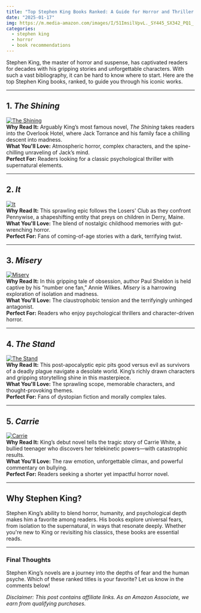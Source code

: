 ```yaml
---
title: "Top Stephen King Books Ranked: A Guide for Horror and Thriller Fans"
date: "2025-01-17"
img: https://m.media-amazon.com/images/I/51ImsilVpvL._SY445_SX342_PQ1_.jpg
categories: 
  - stephen king
  - horror
  - book recommendations
---
```


Stephen King, the master of horror and suspense, has captivated readers for decades with his gripping stories and unforgettable characters. With such a vast bibliography, it can be hard to know where to start. Here are the top Stephen King books, ranked, to guide you through his iconic works.

---

## 1. *The Shining*  
[![The Shining](https://m.media-amazon.com/images/I/51ImsilVpvL._SY445_SX342_PQ1_.jpg)](https://amzn.to/4jlyBoX)  
**Why Read It:** Arguably King’s most famous novel, *The Shining* takes readers into the Overlook Hotel, where Jack Torrance and his family face a chilling descent into madness.  
**What You'll Love:** Atmospheric horror, complex characters, and the spine-chilling unraveling of Jack’s mind.  
**Perfect For:** Readers looking for a classic psychological thriller with supernatural elements.

---

## 2. *It*  
[![It](https://m.media-amazon.com/images/I/719CalwMtfL._SY522_.jpg)](https://amzn.to/4alVy7E)  
**Why Read It:** This sprawling epic follows the Losers' Club as they confront Pennywise, a shapeshifting entity that preys on children in Derry, Maine.  
**What You'll Love:** The blend of nostalgic childhood memories with gut-wrenching horror.  
**Perfect For:** Fans of coming-of-age stories with a dark, terrifying twist.

---

## 3. *Misery*  
[![Misery](https://m.media-amazon.com/images/I/51SSlC2WctL._SY445_SX342_PQ1_.jpg)](https://amzn.to/4g94oXn)  
**Why Read It:** In this gripping tale of obsession, author Paul Sheldon is held captive by his “number one fan,” Annie Wilkes. *Misery* is a harrowing exploration of isolation and madness.  
**What You'll Love:** The claustrophobic tension and the terrifyingly unhinged antagonist.  
**Perfect For:** Readers who enjoy psychological thrillers and character-driven horror.

---

## 4. *The Stand*  
[![The Stand](https://m.media-amazon.com/images/I/41M5nekhDNL._SY445_SX342_PQ1_.jpg)](https://amzn.to/3PDlpye)  
**Why Read It:** This post-apocalyptic epic pits good versus evil as survivors of a deadly plague navigate a desolate world. King’s richly drawn characters and gripping storytelling shine in this masterpiece.  
**What You'll Love:** The sprawling scope, memorable characters, and thought-provoking themes.  
**Perfect For:** Fans of dystopian fiction and morally complex tales.

---

## 5. *Carrie*  
[![Carrie](https://m.media-amazon.com/images/I/51dD-nk6mmL._SY445_SX342_PQ1_.jpg)](https://amzn.to/4jikbWTk)  
**Why Read It:** King’s debut novel tells the tragic story of Carrie White, a bullied teenager who discovers her telekinetic powers—with catastrophic results.  
**What You'll Love:** The raw emotion, unforgettable climax, and powerful commentary on bullying.  
**Perfect For:** Readers seeking a shorter yet impactful horror novel.

---

## Why Stephen King?  
Stephen King’s ability to blend horror, humanity, and psychological depth makes him a favorite among readers. His books explore universal fears, from isolation to the supernatural, in ways that resonate deeply. Whether you're new to King or revisiting his classics, these books are essential reads.

---

### Final Thoughts  
Stephen King’s novels are a journey into the depths of fear and the human psyche. Which of these ranked titles is your favorite? Let us know in the comments below!

*Disclaimer: This post contains affiliate links. As an Amazon Associate, we earn from qualifying purchases.*
